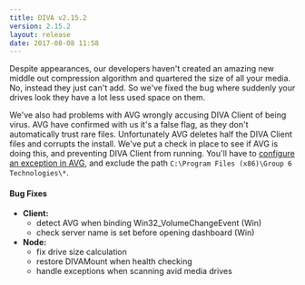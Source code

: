 ```yaml
---
title: DIVA v2.15.2
version: 2.15.2
layout: release
date: 2017-08-08 11:58
---
```


Despite appearances, our developers haven't created an amazing new middle
out compression algorithm and quartered the size of all your media. No, instead
they just can't add. So we've fixed the bug where suddenly your drives
look they have a lot less used space on them.

We've also had problems with AVG wrongly accusing DIVA Client of being virus.
AVG have confirmed with us it's a false flag, as they don't automatically
trust rare files.
Unfortunately AVG deletes half the DIVA Client files and corrupts the install.
We've put a check in place to see if AVG is doing this, and preventing DIVA
Client from running.
You'll have to [configure an exception in AVG](https://support.avg.com/SupportArticleView?l=en&urlName=How-to-make-exclusions-from-all-scans-and-shields), and exclude the path
`C:\Program Files (x86)\Group 6 Technologies\*`.

#### Bug Fixes

* **Client:**
  * detect AVG when binding Win32_VolumeChangeEvent (Win)
  * check server name is set before opening dashboard (Win)
* **Node:**
  * fix drive size calculation
  * restore DIVAMount when health checking
  * handle exceptions when scanning avid media drives
